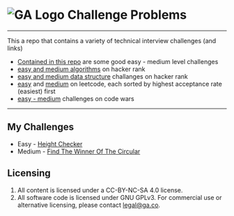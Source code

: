 # ![GA Logo](https://ga-dash.s3.amazonaws.com/production/assets/logo-9f88ae6c9c3871690e33280fcf557f33.png) Challenge Problems

---

This a repo that contains a variety of technical interview challenges (and links)

* [Contained in this repo](./challenges.md) are some good easy - medium level challenges
* [easy and medium algorithms](https://www.hackerrank.com/domains/algorithms?filters%5Bdifficulty%5D%5B%5D=medium&filters%5Bdifficulty%5D%5B%5D=easy) on hacker rank
* [easy and medium data structure](https://www.hackerrank.com/domains/data-structures?filters%5Bdifficulty%5D%5B%5D=medium&filters%5Bdifficulty%5D%5B%5D=easy) challanges on hacker rank
* [easy](https://leetcode.com/problemset/all/?difficulty=EASY&page=1&sorting=W3sic29ydE9yZGVyIjoiREVTQ0VORElORyIsIm9yZGVyQnkiOiJBQ19SQVRFIn1d) and [medium](https://leetcode.com/problemset/all/?difficulty=MEDIUM&page=1&sorting=W3sic29ydE9yZGVyIjoiREVTQ0VORElORyIsIm9yZGVyQnkiOiJBQ19SQVRFIn1d) on leetcode, each sorted by highest acceptance rate (easiest) first
* [easy - medium](https://www.codewars.com/kata/search/?q=&r%5B%5D=-8&r%5B%5D=-7&r%5B%5D=-6&beta=false&order_by=popularity%20desc) challenges on code wars

---

## My Challenges

* Easy - [Height Checker](https://leetcode.com/problems/height-checker)
* Medium - [Find The Winner Of The Circular](https://leetcode.com/problems/find-the-winner-of-the-circular-game)

## Licensing
1. All content is licensed under a CC-BY-NC-SA 4.0 license.
2. All software code is licensed under GNU GPLv3. For commercial use or alternative licensing, please contact legal@ga.co.
